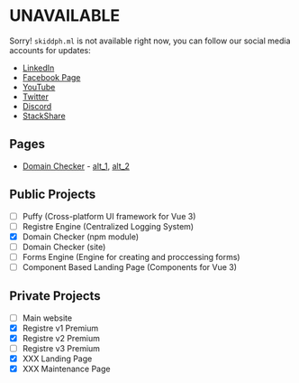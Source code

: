 # UNAVAILABLE
Sorry! `skiddph.ml` is not available right now, you can follow our social media accounts for updates:

- [LinkedIn](https://www.linkedin.com/company/skiddph)
- [Facebook Page](facebook.com/skiddph)
- [YouTube](https://www.youtube.com/channel/UCDmNi0xlNpAFaOa1fAVZBMw)
- [Twitter](https://twitter.com/SkiddPH)
- [Discord](https://discord.gg/ugSanJu5BJ)
- [StackShare](https://stackshare.io/companies/skidd-ph)

## Pages
 - [Domain Checker](https://domains.skiddph.ml) - [alt_1](/domain-checker), [alt_2](https://domains-ph.pages.dev)

## Public Projects
 - [ ] Puffy (Cross-platform UI framework for Vue 3)
 - [ ] Registre Engine (Centralized Logging System)
 - [x] Domain Checker (npm module)
 - [ ] Domain Checker (site)
 - [ ] Forms Engine (Engine for creating and proccessing forms)
 - [ ] Component Based Landing Page (Components for Vue 3)

## Private Projects
 - [ ] Main website
 - [x] Registre v1 Premium
 - [x] Registre v2 Premium
 - [ ] Registre v3 Premium
 - [X] XXX Landing Page
 - [X] XXX Maintenance Page

